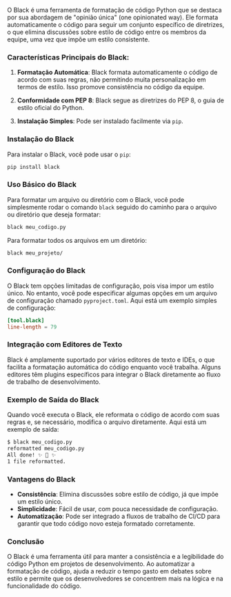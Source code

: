O Black é uma ferramenta de formatação de código Python que se destaca por sua abordagem de "opinião única" (one opinionated way). Ele formata automaticamente o código para seguir um conjunto específico de diretrizes, o que elimina discussões sobre estilo de código entre os membros da equipe, uma vez que impõe um estilo consistente.

### Características Principais do Black:

1. **Formatação Automática**: Black formata automaticamente o código de acordo com suas regras, não permitindo muita personalização em termos de estilo. Isso promove consistência no código da equipe.

2. **Conformidade com PEP 8**: Black segue as diretrizes do PEP 8, o guia de estilo oficial do Python.

3. **Instalação Simples**: Pode ser instalado facilmente via `pip`.

### Instalação do Black

Para instalar o Black, você pode usar o `pip`:

```sh
pip install black
```

### Uso Básico do Black

Para formatar um arquivo ou diretório com o Black, você pode simplesmente rodar o comando `black` seguido do caminho para o arquivo ou diretório que deseja formatar:

```sh
black meu_codigo.py
```

Para formatar todos os arquivos em um diretório:

```sh
black meu_projeto/
```

### Configuração do Black

O Black tem opções limitadas de configuração, pois visa impor um estilo único. No entanto, você pode especificar algumas opções em um arquivo de configuração chamado `pyproject.toml`. Aqui está um exemplo simples de configuração:

```toml
[tool.black]
line-length = 79
```

### Integração com Editores de Texto

Black é amplamente suportado por vários editores de texto e IDEs, o que facilita a formatação automática do código enquanto você trabalha. Alguns editores têm plugins específicos para integrar o Black diretamente ao fluxo de trabalho de desenvolvimento.

### Exemplo de Saída do Black

Quando você executa o Black, ele reformata o código de acordo com suas regras e, se necessário, modifica o arquivo diretamente. Aqui está um exemplo de saída:

```sh
$ black meu_codigo.py
reformatted meu_codigo.py
All done! ✨ 🍰 ✨
1 file reformatted.
```

### Vantagens do Black

- **Consistência**: Elimina discussões sobre estilo de código, já que impõe um estilo único.
- **Simplicidade**: Fácil de usar, com pouca necessidade de configuração.
- **Automatização**: Pode ser integrado a fluxos de trabalho de CI/CD para garantir que todo código novo esteja formatado corretamente.

### Conclusão

O Black é uma ferramenta útil para manter a consistência e a legibilidade do código Python em projetos de desenvolvimento. Ao automatizar a formatação de código, ajuda a reduzir o tempo gasto em debates sobre estilo e permite que os desenvolvedores se concentrem mais na lógica e na funcionalidade do código.